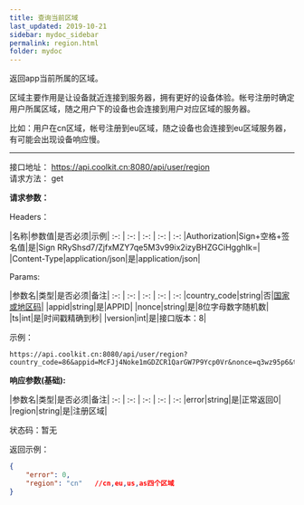 ```yaml
---
title: 查询当前区域
last_updated: 2019-10-21
sidebar: mydoc_sidebar
permalink: region.html
folder: mydoc
---
```


返回app当前所属的区域。

区域主要作用是让设备就近连接到服务器，拥有更好的设备体验。帐号注册时确定用户所属区域，随之用户下的设备也会连接到用户对应区域的服务器。

比如：用户在cn区域，帐号注册到eu区域，随之设备也会连接到eu区域服务器，有可能会出现设备响应慢。

---

接口地址： https://api.coolkit.cn:8080/api/user/region  
请求方法： get

**请求参数：**

Headers：

|名称|参数值|是否必须|示例|
:-: | :-: | :-: | :-: | :-:
|Authorization|Sign+空格+签名值|是|Sign RRyShsd7/ZjfxMZY7qe5M3v99ix2izyBHZGCiHgghIk=|
|Content-Type|application/json|是|application/json|

Params:

|参数名|类型|是否必须|备注|
:-: | :-: | :-: | :-: | :-:
|country_code|string|否|[国家或地区码](http://www.yadexp.com/yadexp/209/d.htm)|
|appid|string|是|APPID|
|nonce|string|是|8位字母数字随机数|
|ts|int|是|时间戳精确到秒|
|version|int|是|接口版本：8|

示例：

```
https://api.coolkit.cn:8080/api/user/region?country_code=86&appid=McFJj4Noke1mGDZCR1QarGW7P9Ycp0Vr&nonce=q3wz95p6&ts=1558004249&version=8
```

**响应参数(基础):**

|参数名|类型|是否必须|备注|
:-: | :-: | :-: | :-: | :-:
|error|string|是|正常返回0|
|region|string|是|注册区域|

状态码：暂无

返回示例：

```Json
{
    "error": 0,
    "region": "cn"   //cn,eu,us,as四个区域
}
```